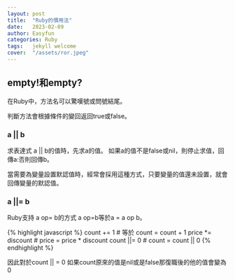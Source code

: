 ```yaml
---
layout: post
title:  "Ruby的慣用法"
date:   2023-02-09
author: Easyfun
categories: Ruby
tags:	jekyll welcome
cover:  "/assets/ror.jpeg"
---
```



## empty!和empty?

在Ruby中，方法名可以驚嘆號或問號結尾。

判斷方法會根據條件的變回返回true或false。

### a || b

求表達式 a || b的值時，先求a的值。 如果a的值不是false或nil，則停止求值，回傳a:否則回傳b。

當需要為變量設置默認值時，經常會採用這種方式，只要變量的值還未設置，就會回傳變量的默認值。

### a ||= b

Ruby支持 a op= b的方式  a op=b等於a = a op b。

{% highlight javascript %}
count += 1           # 等於 count = count + 1
price *= discount    #  price = price * discount
count ||= 0          # count = count || 0
{% endhighlight %}

因此對於count || = 0 如果count原來的值是nil或是false那復職後的他的值會變為0

